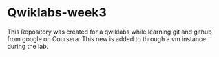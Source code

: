 # Qwiklabs-week3
This Repository was created for a qwiklabs while learning git and github from google on Coursera.
This new is added to through a vm instance during the lab.
